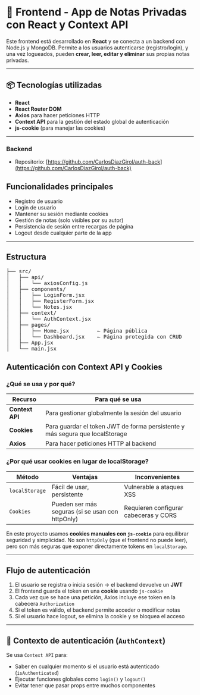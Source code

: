 # 🧠 Frontend - App de Notas Privadas con React y Context API

Este frontend está desarrollado en **React** y se conecta a un backend con Node.js y MongoDB. Permite a los usuarios autenticarse (registro/login), y una vez logueados, pueden **crear, leer, editar y eliminar** sus propias notas privadas.

---

## 📦 Tecnologías utilizadas

- **React**
- **React Router DOM**
- **Axios** para hacer peticiones HTTP
- **Context API** para la gestión del estado global de autenticación
- **js-cookie** (para manejar las cookies)

---

### Backend
- Repositorio: [https://github.com/CarlosDiazGirol/auth-back](https://github.com/CarlosDiazGirol/auth-back)

## Funcionalidades principales

- Registro de usuario
- Login de usuario
- Mantener su sesión mediante cookies
- Gestión de notas (solo visibles por su autor)
- Persistencia de sesión entre recargas de página
- Logout desde cualquier parte de la app

---

## Estructura

<pre>
├── src/
│   ├── api/
│   │   └── axiosConfig.js
│   ├── components/
│   │   ├── LoginForm.jsx
│   │   ├── RegisterForm.jsx
│   │   └── Notes.jsx
│   ├── context/
│   │   └── AuthContext.jsx
│   ├── pages/
│   │   ├── Home.jsx         ← Página pública
│   │   └── Dashboard.jsx    ← Página protegida con CRUD
│   ├── App.jsx
│   └── main.jsx
</pre>


## Autenticación con Context API y Cookies

### ¿Qué se usa y por qué?

| Recurso        | Para qué se usa                                |
|----------------|------------------------------------------------|
| **Context API**| Para gestionar globalmente la sesión del usuario |
| **Cookies**    | Para guardar el token JWT de forma persistente y más segura que localStorage |
| **Axios**      | Para hacer peticiones HTTP al backend           |

### ¿Por qué usar cookies en lugar de localStorage?

| Método        | Ventajas                                          | Inconvenientes                            |
|---------------|---------------------------------------------------|-------------------------------------------|
| `localStorage`| Fácil de usar, persistente                        | Vulnerable a ataques XSS                  |
| `Cookies`     | Pueden ser más seguras (si se usan con httpOnly)  | Requieren configurar cabeceras y CORS     |

En este proyecto usamos **cookies manuales con `js-cookie`** para equilibrar seguridad y simplicidad. No son `httpOnly` (que el frontend no puede leer), pero son más seguras que exponer directamente tokens en `localStorage`.

---

## Flujo de autenticación

1. El usuario se registra o inicia sesión → el backend devuelve un **JWT**
2. El frontend guarda el token en una **cookie** usando `js-cookie`
3. Cada vez que se hace una petición, Axios incluye ese token en la cabecera `Authorization`
4. Si el token es válido, el backend permite acceder o modificar notas
5. Si el usuario hace logout, se elimina la cookie y se bloquea el acceso

---

## 🧠 Contexto de autenticación (`AuthContext`)

Se usa `Context API` para:

- Saber en cualquier momento si el usuario está autenticado (`isAuthenticated`)
- Ejecutar funciones globales como `login()` y `logout()`
- Evitar tener que pasar props entre muchos componentes

```

